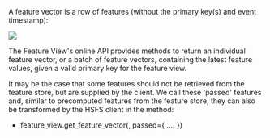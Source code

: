 A feature vector is a row of features (without the primary key(s) and event timestamp):

<img src="../../../../assets/images/concepts/fs/feature-vector.svg">

The Feature View's online API provides methods to return an individual feature vector, or a batch of feature vectors, containing the latest feature values, given a valid primary key for the feature view.

It may be the case that some features should not be retrieved from the feature store, but are supplied by the client. We call these 'passed' features and, similar to precomputed features from the feature store, they can also be transformed by the HSFS client in the method:

* feature_view.get_feature_vector(<primary-keys>, passed={ .... })

